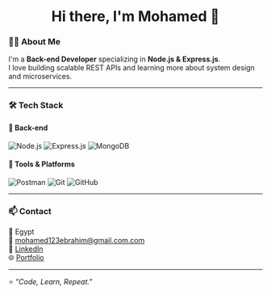 <h1 align="center">Hi there, I'm Mohamed 👋</h1>

### 👨‍💻 About Me
I'm a **Back-end Developer** specializing in **Node.js & Express.js**.  
I love building scalable REST APIs and learning more about system design and microservices.

---

### 🛠️ Tech Stack
#### 🔹 Back-end
![Node.js](https://img.shields.io/badge/Node.js-43853D?style=for-the-badge&logo=node.js&logoColor=white)
![Express.js](https://img.shields.io/badge/Express.js-000000?style=for-the-badge&logo=express&logoColor=white)
![MongoDB](https://img.shields.io/badge/MongoDB-4EA94B?style=for-the-badge&logo=mongodb&logoColor=white)

#### 🔹 Tools & Platforms
![Postman](https://img.shields.io/badge/Postman-FF6C37?style=for-the-badge&logo=postman&logoColor=white)
![Git](https://img.shields.io/badge/Git-F05032?style=for-the-badge&logo=git&logoColor=white)
![GitHub](https://img.shields.io/badge/GitHub-181717?style=for-the-badge&logo=github&logoColor=white)

---

### 📫 Contact
📍 Egypt  
📧 mohamed123ebrahim@gmail.com.com  
💼 [LinkedIn](https://www.linkedin.com/in/mohamed-ibrahim-95239b216)  
🌐 [Portfolio](https://github.com/Mo-Ibra10)

---

⭐️ *"Code, Learn, Repeat."*


